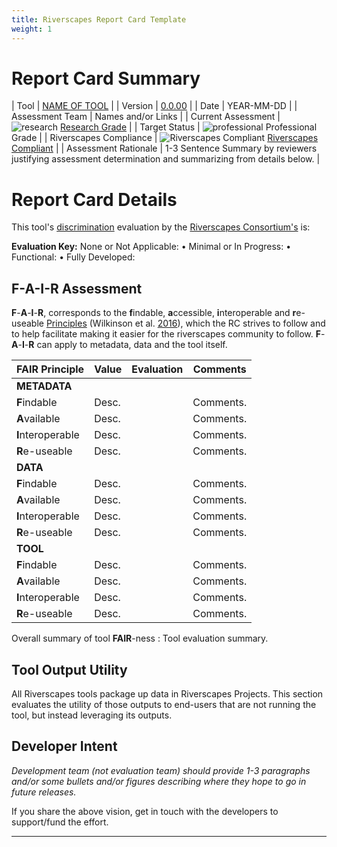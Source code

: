 ```yaml
---
title: Riverscapes Report Card Template
weight: 1
---
```

<!-- TODO - TEMPLATE  
Replace the content sections as appropriate and copy in to your `About/Status` folder. 
-->



<!-- TODO  <img class="float-right" src="https://riverscapes.net/assets/images/tools/grade/TRL_3_128w.png" alt="TRL Grade - Needs to be updated to correct TRL grade 1-7">
<img class="float-left" width="150" alt="Tool Logo" src=""> TOOL X  is _description/definition_.  This report card communicates TOOL X's compliance with the Riverscape Consortium's published [tool standards](https://riverscapes.net/Tools). -->

# Report Card Summary

| Tool | [NAME OF TOOL](https://toolurl.riverscapes.net) |
| Version | [0.0.00](https://github.com/Riverscapes/tool/releases/tag/0.0.0) |
| Date | YEAR-MM-DD |
| Assessment Team | Names and/or Links |
| Current Assessment | ![research](https://raw.githubusercontent.com/Riverscapes/riverscapes-website/master/assets/images/tools/grade/TRL_4_32p.png) [Research Grade](https://riverscapes.net/Tools/discrimination.html#tool-grade) |
| Target Status | ![professional](https://raw.githubusercontent.com/Riverscapes/riverscapes-website/master/assets/images/tools/grade/TRL_5_32p.png) Professional Grade |
| Riverscapes Compliance | ![Riverscapes Compliant](https://riverscapes.net/assets/images/rc/RiverscapesCompliant_32.png) [Riverscapes Compliant](https://riverscapes.net/Tools/#riverscapes-compliant-tools) |
| Assessment Rationale | 1-3 Sentence Summary by reviewers justifying assessment determination and summarizing from details below. |



# Report Card Details

This tool's [discrimination](https://riverscapes.net/Tools/discrimination#model-discrimination) evaluation by the [Riverscapes Consortium's](https://riverscapes.net) is:

**Evaluation Key:**
None or Not Applicable: <i class="fa fa-battery-empty" aria-hidden="true"></i> •
Minimal or In Progress: <i class="fa fa-battery-quarter" aria-hidden="true"></i> •
Functional: <i class="fa fa-battery-half" aria-hidden="true"></i> •
Fully Developed: <i class="fa fa-battery-full" aria-hidden="true"></i>  

<!-- TODO  | Criteria | Value | Evaluation | Comments and/or Recommendations |
|------------------------------------|---------------------------------------------------------------------------------------------------------------------------------------------------------------------------------------------------------|----------------------------------------------------------|-----------------------------------------------------------------------------------------------------------------------------------------------------------------------------------------------------------------------------------------------------------------------------------------------------------------------------------------------------------------------------------------------------------------------------------------------------------------------------------|
| :----------------------------- | :----------------------------- |  | :----------------------------- |
| [Tool Interface(s)](/Tools/discrimination.html#interface) | <img src="https://riverscapes.net/assets/images/tools/esri_icon.png">:  ArcGIS 10.x AddIn, <i class="fa fa-desktop" aria-hidden="true"></i> Stand Alone Windows Tool   | <i class="fa fa-battery-empty" aria-hidden="true"></i> | Comments |
| Scale | Reach (cell scale resolution, reach scale extent) | <i class="fa fa-battery-empty" aria-hidden="true"></i> | Comments. |
| Language(s) and Dependencies | *e.g.* C# | <i class="fa fa-battery-empty" aria-hidden="true"></i> | Comments. |
| Vetted in Peer-Reviewed Literature | Yes.  [Doe et al. (2015)]() | <i class="fa fa-battery-empty" aria-hidden="true"></i> | Comments.  |
| Source Code Documentation | Desc. | <i class="fa fa-battery-empty" aria-hidden="true"></i> | Comments.  |
| Open Source | [open-source](https://github.com/Riverscapes/gcd) <i class="fa fa-github" aria-hidden="true"></i> with [GNU General Public License v 3.0](https://github.com/Riverscapes/gcd/blob/master/LICENSE) | <i class="fa fa-battery-empty" aria-hidden="true"></i> | Comments.  |
| Tool and Source Code Citable | [![DOI](https://zenodo.org/badge/DOI/10.5281/zenodo.7248344.svg)](https://doi.org/10.5281/zenodo.7248344) | <i class="fa fa-battery-empty" aria-hidden="true"></i> | *Provide citation, e.g.* Phlip Bailey, Joseph Wheaton, Matt Reimer, & James Brasington. (2020). Geomorphic Change Detection Software (7.5.0). Zenodo. DOI: [10.5281/zenodo.7248344](https://doi.org/10.5281/zenodo.7248344) |
| User Documentation | [Link(s)]() | <i class="fa fa-battery-empty" aria-hidden="true"></i> | Comments.  |
| Easy User Interface | Desc.                                                        | <i class="fa fa-battery-empty" aria-hidden="true"></i> | Comments.   |
| Scalability | Desc. | <i class="fa fa-battery-empty" aria-hidden="true"></i> | Comments. |
|  Produces [Riverscapes Projects](/Tools/Technical_Reference/Documentation_Standards/Riverscapes_Projects/) <img  src="https://riverscapes.net/assets/images/data/RiverscapesProject_24.png"> | Tool is outputting to disk data in a Riverscapes Project that can be opened in [RV](http://rave.riverscapes.net). | <i class="fa fa-battery-empty" aria-hidden="true"></i> | Comments.  | -->

## F-A-I-R Assessment

 **F**-**A**-**I**-**R**, corresponds to the **f**indable, **a**ccessible, **i**nteroperable and **r**e-useable [Principles](https://force11.org/info/the-fair-data-principles/) (Wilkinson et al. [2016](https://www.nature.com/articles/sdata201618)), which the RC strives to follow and to help facilitate making it easier for the riverscapes community to follow. **F**-**A**-**I**-**R** can apply to metadata, data and the tool itself.




| FAIR Principle    | Value | Evaluation                                             | Comments  |
| ----------------- | ----- | ------------------------------------------------------ | --------- |
| **METADATA**      |       |                                                        |           |
| **F**indable      | Desc. | <i class="fa fa-battery-empty" aria-hidden="true"></i> | Comments. |
| **A**vailable     | Desc. | <i class="fa fa-battery-empty" aria-hidden="true"></i> | Comments. |
| **I**nteroperable | Desc. | <i class="fa fa-battery-empty" aria-hidden="true"></i> | Comments. |
| **R**e-useable    | Desc. | <i class="fa fa-battery-empty" aria-hidden="true"></i> | Comments. |
| **DATA**          |       |                                                        |           |
| **F**indable      | Desc. | <i class="fa fa-battery-empty" aria-hidden="true"></i> | Comments. |
| **A**vailable     | Desc. | <i class="fa fa-battery-empty" aria-hidden="true"></i> | Comments. |
| **I**nteroperable | Desc. | <i class="fa fa-battery-empty" aria-hidden="true"></i> | Comments. |
| **R**e-useable    | Desc. | <i class="fa fa-battery-empty" aria-hidden="true"></i> | Comments. |
| **TOOL**          |       |                                                        |           |
| **F**indable      | Desc. | <i class="fa fa-battery-empty" aria-hidden="true"></i> | Comments. |
| **A**vailable     | Desc. | <i class="fa fa-battery-empty" aria-hidden="true"></i> | Comments. |
| **I**nteroperable | Desc. | <i class="fa fa-battery-empty" aria-hidden="true"></i> | Comments. |
| **R**e-useable    | Desc. | <i class="fa fa-battery-empty" aria-hidden="true"></i> | Comments. |

Overall summary of tool **FAIR**-ness <i class="fa fa-battery-quarter" aria-hidden="true"></i> : Tool evaluation summary.

## Tool Output Utility

All Riverscapes tools package up data in Riverscapes Projects. This section evaluates the utility of those outputs to end-users that are not running the tool, but instead leveraging its outputs.
<!-- TODO  
| Criteria | Value | Evaluation | Comments |
|---------------------------------------------------------------------------------------------------------------------------------------------------------------------------------------------------------------------------------|--------------------------------|----------------------------------------------------------|--------------------------------|
| :----------------------------- | :----------------------------- | :----------------------------- | :----------------------------- |
| [RV](https://rave.riverscapes.net)- Compliant Riverscapes Projects <img  src="https://riverscapes.net/assets/images/data/RiverscapesProject_24.png">? | Desc. | <i class="fa fa-battery-empty" aria-hidden="true"></i> | Comments. |
| [RV](https://rave.riverscapes.net) Business Logic Defined? | Desc. | <i class="fa fa-battery-empty" aria-hidden="true"></i> | Comments. |
| Riverscapes Projects hosted in public-facing [Riverscapes Warehouse(s)](https://riverscapes.net/Data_Warehouses/#warehouse-explorer-concept) <img src="https://riverscapes.net/assets/images/data/RiverscapesWarehouseCloud_24.png"> | Desc. | <i class="fa fa-battery-empty" aria-hidden="true"></i> | Comments. |
| Riverscapes Projects connected to [Web-Maps](https://riverscapes.net/Data_Warehouses#web-maps) <i class="fa fa-map-o" aria-hidden="true"></i> | Desc. | <i class="fa fa-battery-empty" aria-hidden="true"></i> | Comments. |
| Riverscapes Projects connected to Field [Apps](https://riverscapes.net//Data_Warehouses#apps---pwas) <img src="https://riverscapes.net/assets/images/tools/PWA.png"> | Desc. | <i class="fa fa-battery-empty" aria-hidden="true"></i> | Comments. | -->

## Developer Intent

*Development team (not evaluation team) should provide 1-3 paragraphs and/or some bullets and/or figures describing where they hope to go in future releases.*

If you share the above vision, get in touch with the developers to support/fund the effort. 

--------------------
<!-- TODO  <a href="https://riverscapes.net"><img class="float-left" src="https://riverscapes.net/assets/images/rc/RiverscapesConsortium_Logo_Black_BHS_200w.png"></a>
The [Riverscapes Consortium's](https://riverscapes.net) Technical Committee provides report cards for tools either deemed as "[riverscapes-compliant](https://riverscapes.net/Tools/#riverscapes-compliant)" <img  src="https://riverscapes.net/assets/images/rc/RiverscapesCompliant_32.png"> or "[pending riverscapes-compliance](https://riverscapes.net/Tools/#tools-pending-riverscapes-compliance)" <img  src="https://riverscapes.net/assets/images/rc/RiverscapesCompliantPending_28.png">.  -->
